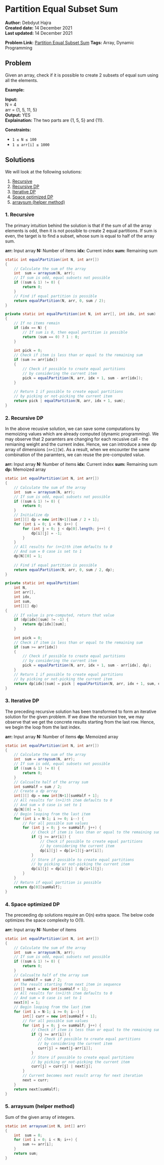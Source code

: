 # Partition Equal Subset Sum
**Author:** Debdyut Hajra </br>
**Created date:** 14 December 2021 </br>
**Last updated:** 14 December 2021 </br>

**Problem Link:** [Partition Equal Subset Sum](https://practice.geeksforgeeks.org/problems/subset-sum-problem2014/1#)
**Tags:** Array, Dynamic Programming

## Problem

Given an array, check if it is possible to create 2 subsets of equal sum using all the elements.

**Example:**

**Input:** </br>
N = 4 </br>
arr = {1, 5, 11, 5} </br>
**Output:** YES </br>
**Explaination:**  The two parts are {1, 5, 5} and {11}. </br>

**Constraints:**

- `1 ≤ N ≤ 100`
- `1 ≤ arr[i] ≤ 1000`

## Solutions

We will look at the following solutions:
1. [Recursive](#1-recursive)
2. [Recursive DP](#2-recursive-dp)
3. [Iterative DP](#3-iterative-dp)
4. [Space optimized DP](#4-space-optimized-dp)
5. [arraysum (helper method)](#5-arraysum-helper-method)

### 1. Recursive
The primary intuition behind the solution is that if the sum of all the array elements is odd, then it is not possible to create 2 equal partitions. If sum is even, the target is to find a subset, whose sum is equal to half of the array sum.

**arr:** Input array
**N:** Number of items
**idx:** Current index
**sum:** Remaining sum

```java
static int equalPartition(int N, int arr[])
{
	// Calculate the sum of the array
    int  sum = arraysum(N, arr);
    // If sum is odd, equal subsets not possible
    if ((sum & 1) != 0) {
        return 0;
    }
    // Find if equal partition is possible
    return equalPartition(N, arr, 0, sum / 2);
}

private static int equalPartition(int N, int arr[], int idx, int sum)
{
	// If no items remain
    if (idx == N) {
	    // If sum is 0, then equal partition is possible
        return (sum == 0) ? 1 : 0;
    }
    
    int pick = 0;
    // Check if item is less than or equal to the remaining sum
    if (sum >= arr[idx]) 
    {
	    // Check if possible to create equal partitions
	    // by considering the current item
        pick = equalPartition(N, arr, idx + 1, sum - arr[idx]);
    }
    
    // Return 1 if possible to create equal partitions
    // by picking or not-picking the current item
    return pick | equalPartition(N, arr, idx + 1, sum);
}
```
### 2. Recursive DP
In the above recusive solution, we can save some computations by memoizing values which are already computed (dynamic programming). We may observe that 2 paramters are changing for each recusive call - the remianing weight and the current index. Hence, we can introduce a new dp array of dimensions `[n+1][W]`. As a result, when we encounter the same combination of the paramters, we can reuse the pre-computed value. 

**arr:** Input array
**N:** Number of items
**idx:** Current index
**sum:** Remaining sum
**dp:** Memoized array
```java
static int equalPartition(int N, int arr[])
{
	// Calculate the sum of the array
    int  sum = arraysum(N, arr);
    // If sum is odd, equal subsets not possible
    if ((sum & 1) != 0) {
        return 0;
    }
    // Initialize dp
    int[][] dp = new int[N+1][sum / 2 + 1];
    for (int i = 0; i < N; i++) {
        for (int j = 0; j < dp[0].length; j++) {
            dp[i][j] = -1; 
        }
    }
    // All results for (n+1)th item defaults to 0
    // And sum = 0 case is set to 1 
    dp[N][0] = 1;
    
    // Find if equal partition is possible
    return equalPartition(N, arr, 0, sum / 2, dp);
}

private static int equalPartition(
	int N, 
	int arr[], 
	int idx, 
	int sum, 
	int[][] dp)
{
	// If value is pre-computed, return that value
    if (dp[idx][sum] != -1) {
        return dp[idx][sum];
    }
    
    int pick = 0;
    // Check if item is less than or equal to the remaining sum
    if (sum >= arr[idx])
    {
	    // Check if possible to create equal partitions
	    // by considering the current item
        pick = equalPartition(N, arr, idx + 1, sum - arr[idx], dp);
    }
    // Return 1 if possible to create equal partitions
    // by picking or not-picking the current item
    return dp[idx][sum] = pick | equalPartition(N, arr, idx + 1, sum, dp);
}
```
### 3. Iterative DP
The preceding recursive solution has been transformed to form an iterative solution for the given problem. If we draw the recursion tree, we may observe that we get the concrete results starting from the last row. Hence, we begin the loop from the last index. 

**arr:** Input array
**N:** Number of items
**dp:** Memoized array

```java
static int equalPartition(int N, int arr[])
{
	// Calculate the sum of the array
    int  sum = arraysum(N, arr);
    // If sum is odd, equal subsets not possible
    if ((sum & 1) != 0) {
        return 0;
    }    
    // Calcualte half of the array sum
    int sumHalf = sum / 2;
    // Create a dp array
    int[][] dp = new int[N+1][sumHalf + 1];
    // All results for (n+1)th item defaults to 0
    // And sum = 0 case is set to 1 
    dp[N][0] = 1;
    // Begin looping from the last item
    for (int i = N-1; i >= 0; i--) {
	    // For all possible sum values
        for (int j = 0; j <= sumHalf; j++) {
	        // Check if item is less than or equal to the remaining sum
            if (j >= arr[i]) {
	   	        // Check if possible to create equal partitions
			    // by considering the current item
                dp[i][j] = dp[i+1][j-arr[i]];
            }
            // Store if possible to create equal partitions
		    // by picking or not-picking the current item
            dp[i][j] = dp[i][j] | dp[i+1][j];
        }
    }
    // Return if equal partition is possible
    return dp[0][sumHalf];
}
```
### 4. Space optimized DP
The preceeding dp solutions require an O(n) extra space. The below code optimizes the space complexity to O(1).

**arr:** Input array
**N:** Number of items
```java
static int equalPartition(int N, int arr[])
{
	// Calculate the sum of the array
    int  sum = arraysum(N, arr);
    // If sum is odd, equal subsets not possible
    if ((sum & 1) != 0) {
        return 0;
    }
    // Calcualte half of the array sum
    int sumHalf = sum / 2;
    // The result starting from next item in sequence
    int[] next = new int[sumHalf + 1];
    // All results for (n+1)th item defaults to 0
    // And sum = 0 case is set to 1
    next[0] = 1;
    // Begin looping from the last item
    for (int i = N-1; i >= 0; i--) {
        int[] curr = new int[sumHalf + 1];
        // For all possible sum values
        for (int j = 0; j <= sumHalf; j++) {
	        // Check if item is less than or equal to the remaining sum
            if (j >= arr[i]) {
	           // Check if possible to create equal partitions
			   // by considering the current item
               curr[j] = next[j-arr[i]];
            }
            // Store if possible to create equal partitions
		    // by picking or not-picking the current item
            curr[j] = curr[j] | next[j];
        }
        // Current becomes next result array for next iteration
        next = curr;
    }
    return next[sumHalf];
}
```
### 5. arraysum (helper method)
Sum of the given array of integers.
```java
static int arraysum(int N, int[] arr) 
{
    int  sum = 0;
    for (int i = 0; i < N; i++) {
        sum += arr[i];
    }
    return sum;
}
```